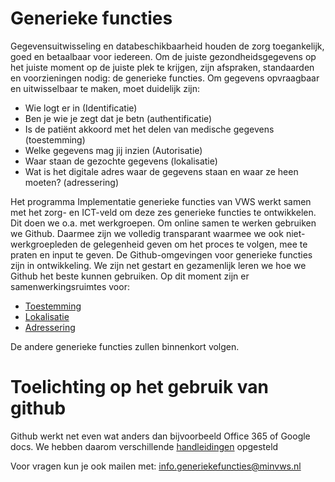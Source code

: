 # Generieke functies

Gegevensuitwisseling en databeschikbaarheid houden de zorg toegankelijk, goed en betaalbaar voor iedereen. Om de juiste gezondheidsgegevens op het juiste moment op de juiste plek te krijgen, zijn afspraken, standaarden en voorzieningen nodig: de generieke functies. Om gegevens opvraagbaar en uitwisselbaar te maken, moet duidelijk zijn:
* Wie logt er in (Identificatie)
* Ben je wie je zegt dat je betn (authentificatie)
* Is de patiënt akkoord met het delen van medische gegevens (toestemming)
* Welke gegevens mag jij inzien (Autorisatie)
* Waar staan de gezochte gegevens (lokalisatie)
* Wat is het digitale adres waar de gegevens staan en waar ze heen moeten? (adressering)

Het programma Implementatie generieke functies van VWS werkt samen met het zorg- en ICT-veld om deze zes generieke functies te ontwikkelen. Dit doen we o.a.  met werkgroepen. Om online samen te werken gebruiken we Github. Daarmee zijn we volledig transparant waarmee we ook niet-werkgroepleden de gelegenheid geven om het proces te volgen, mee te praten en input te geven. De Github-omgevingen voor generieke functies zijn in ontwikkeling. We zijn net gestart en gezamenlijk leren we hoe we Github het beste kunnen gebruiken. Op dit moment zijn er samenwerkingsruimtes voor:

* [Toestemming](https://github.com/minvws/generiekefuncties-toestemming)
* [Lokalisatie](https://github.com/minvws/generiekefuncties-lokalisatie)
* [Adressering](https://github.com/minvws/generiekefuncties-adressering)

De andere generieke functies zullen binnenkort volgen.

# Toelichting op het gebruik van github
Github werkt net even wat anders dan bijvoorbeeld Office 365 of Google docs. We hebben daarom verschillende [handleidingen](https://github.com/minvws/generiekefuncties-docs/blob/main/docs/handleidingen.md) opgesteld 

Voor vragen kun je ook mailen met: info.generiekefuncties@minvws.nl


